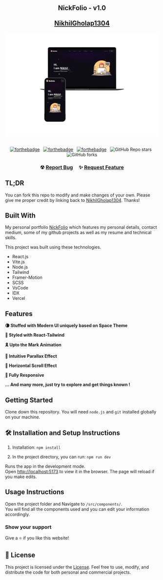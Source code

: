 <h2 align="center">
  NickFolio - v1.0<br/><br/>
  <a href="https://nickfolio.vercel.app/" target="_blank">NikhilGholap1304</a>
</h2>
<div align="center">
  <img alt="Demo" src="./readme_images/MockView.png"/>
</div>

<br/>

<center>

[![forthebadge](https://forthebadge.com/images/badges/built-with-love.svg)](https://forthebadge.com) &nbsp;
[![forthebadge](https://forthebadge.com/images/badges/made-with-javascript.svg)](https://forthebadge.com) &nbsp;
[![forthebadge](https://forthebadge.com/images/badges/open-source.svg)](https://forthebadge.com) &nbsp;
![GitHub Repo stars](https://img.shields.io/github/stars/Nikhilgholap1304/NickFolio?color=red&logo=github&style=for-the-badge) &nbsp;
![GitHub forks](https://img.shields.io/github/forks/Nikhilgholap1304/NickFolio?color=red&logo=github&style=for-the-badge)

</center>

<h3 align="center">
    ☢
    <a href="https://github.com/Nikhilgholap1304/NickFolio/issues">Report Bug</a> &nbsp; &nbsp;
    ✨
    <a href="https://github.com/Nikhilgholap1304/NickFolio/issues">Request Feature</a>
</h3>

## TL;DR

You can fork this repo to modify and make changes of your own. Please give me proper credit by linking back to [NikhilGholap1304](https://github.com/Nikhilgholap1304/NickFolio). Thanks!

## Built With

My personal portfolio <a href="https://nickfolio.vercel.app/" target="_blank">NickFolio</a> which features my personal details, contact medium, some of my github projects as well as my resume and technical skills.<br/>

This project was built using these technologies.

- React.js
- Vite.js
- Node.js
- Tailwind
- Framer-Motion
- SCSS
- VsCode
- IDX
- Vercel

## Features

**🌘 Stuffed with Modern UI uniquely based on Space Theme**

**🎨 Styled with React-Tailwind**

**🎗 Upto the Mark Animation**

**🥽 Intuitive Parallax Effect**

**🚟 Horizontal Scroll Effect**

**📱 Fully Responsive**

**... And many more, just try to explore and get things known !**

## Getting Started

Clone down this repository. You will need `node.js` and `git` installed globally on your machine.

## 🛠 Installation and Setup Instructions

1. Installation: `npm install`

2. In the project directory, you can run: `npm run dev`

Runs the app in the development mode.\
Open [http://localhost:5173](http://localhost:5173) to view it in the browser.
The page will reload if you make edits.

## Usage Instructions

Open the project folder and Navigate to `/src/components/`. <br/>
You will find all the components used and you can edit your information accordingly.

### Show your support

Give a ⭐ if you like this website!

## 📄 License

This project is licensed under the [License](LICENSE). Feel free to use, modify, and distribute the code for both personal and commercial projects.
